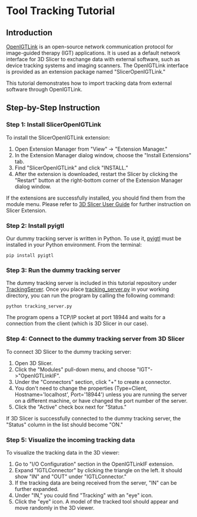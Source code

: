 # Tool Tracking Tutorial

## Introduction

[OpenIGTLink](https://openigtlink.org/) is an open-source network communication protocol for image-guided therapy (IGT) applications. It is used as a default network interface for 3D Slicer to exchange data with external software, such as device tracking systems and imaging scanners. The OpenIGTLink interface is provided as an extension package named "SlicerOpenIGTLink."

This tutorial demonstrates how to import tracking data from external software through OpenIGTLink.

## Step-by-Step Instruction

### Step 1: Install SlicerOpenIGTLink

To install the SlicerOpenIGTLink extension:

1. Open Extension Manager from "View" -> "Extension Manager."
2. In the Extension Manager dialog window, choose the "Install Extensions" tab.
3. Find "SlicerOpenIGTLink" and click "INSTALL."
4. After the extension is downloaded, restart the Slicer by clicking the "Restart" button at the right-bottom corner of the Extension Manager dialog window.

If the extensions are successfully installed, you should find them from the module menu. Please refer to [3D Slicer User Guide](https://slicer.readthedocs.io/en/latest/user_guide/extensions_manager.html) for further instruction on Slicer Extension.


### Step 2: Install pyigtl

Our dummy tracking server is written in Python. To use it, [pyigtl](https://pypi.org/project/pyigtl/) must be installed in your Python environment. From the terminal:

~~~~
pip install pyigtl
~~~~


### Step 3: Run the dummy tracking server

The dummy tracking server is included in this tutorial repository under [TrackingServer](../TrackingServer). Once you place [tracking_server.py](../TrackingServer/tracking_server.py) in your working directory, you can run the program by calling the following command:

~~~~
python tracking_server.py
~~~~

The program opens a TCP/IP socket at port 18944 and waits for a connection from the client (which is 3D Slicer in our case).


### Step 4: Connect to the dummy tracking server from 3D Slicer

To connect 3D Slicer to the dummy tracking server:

1. Open 3D Slicer.
2. Click the "Modules" pull-down menu, and choose "IGT"->"OpenIGTLinkIF".
3. Under the "Connectors" section, click "+" to create a connector.
4. You don't need to change the properties (Type=Client, Hostname='localhost', Port='18944') unless you are running the server on a different machine, or have changed the port number of the server.
5. Click the "Active" check box next for "Status."

If 3D Slicer is successfully connected to the dummy tracking server, the "Status" column in the list should become "ON."

### Step 5: Visualize the incoming tracking data

To visualize the tracking data in the 3D viewer:

1. Go to "I/O Configuration" section in the OpenIGTLinkIF extension.
2. Expand "IGTLConnector" by clicking the triangle on the left. It should show "IN" and "OUT" under "IGTLConnector."
3. If the tracking data are being received from the server, "IN" can be further expanded.
4. Under "IN," you could find "Tracking" with an "eye" icon.
5. Click the "eye" icon. A model of the tracked tool should appear and move randomly in the 3D viewer.












